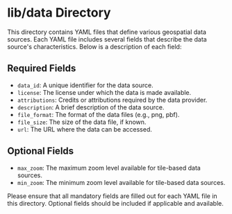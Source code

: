 # lib/data Directory

This directory contains YAML files that define various geospatial data sources. Each YAML file includes several fields that describe the data source's characteristics. Below is a description of each field:

## Required Fields

- `data_id`: A unique identifier for the data source.
- `license`: The license under which the data is made available.
- `attributions`: Credits or attributions required by the data provider.
- `description`: A brief description of the data source.
- `file_format`: The format of the data files (e.g., png, pbf).
- `file_size`: The size of the data file, if known.
- `url`: The URL where the data can be accessed.

## Optional Fields

- `max_zoom`: The maximum zoom level available for tile-based data sources.
- `min_zoom`: The minimum zoom level available for tile-based data sources.

Please ensure that all mandatory fields are filled out for each YAML file in this directory. Optional fields should be included if applicable and available.
